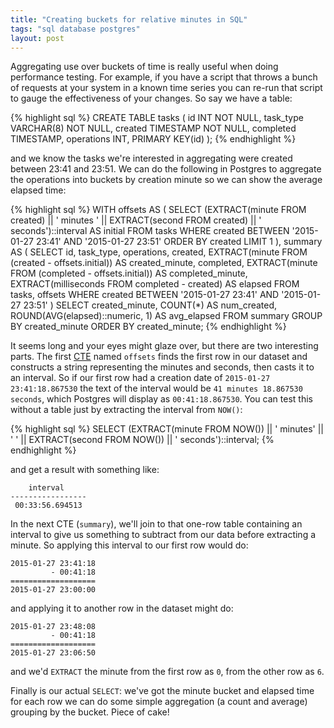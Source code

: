 ```yaml
---
title: "Creating buckets for relative minutes in SQL"
tags: "sql database postgres"
layout: post
---
```


Aggregating use over buckets of time is really useful when doing performance
testing. For example, if you have a script that throws a bunch of requests at
your system in a known time series you can re-run that script to gauge the
effectiveness of your changes. So say we have a table:

{% highlight sql %}
CREATE TABLE tasks (
  id         INT        NOT NULL,
  task_type  VARCHAR(8) NOT NULL,
  created    TIMESTAMP  NOT NULL,
  completed  TIMESTAMP,
  operations INT,
  PRIMARY KEY(id)
);
{% endhighlight %}

and we know the tasks we're interested in aggregating were created between
23:41 and 23:51. We can do the following in Postgres to aggregate the
operations into buckets by creation minute so we can show the average elapsed
time:

{% highlight sql %}
WITH offsets AS (
  SELECT
    (EXTRACT(minute FROM created) || ' minutes '
    || EXTRACT(second FROM created) || ' seconds')::interval AS initial
  FROM
    tasks
  WHERE
    created BETWEEN '2015-01-27 23:41' AND '2015-01-27 23:51'
  ORDER BY
    created
  LIMIT
    1
),
summary AS (
  SELECT
    id,
    task_type,
    operations,
    created,
    EXTRACT(minute FROM (created - offsets.initial)) AS created_minute,
    completed,
    EXTRACT(minute FROM (completed - offsets.initial)) AS completed_minute,
    EXTRACT(milliseconds FROM completed - created) AS elapsed
  FROM
    tasks, offsets
  WHERE
    created BETWEEN '2015-01-27 23:41' AND '2015-01-27 23:51'
)
SELECT
  created_minute,
  COUNT(*) AS num_created,
  ROUND(AVG(elapsed)::numeric, 1) AS avg_elapsed
FROM
  summary
GROUP BY
  created_minute
ORDER BY
  created_minute;
{% endhighlight %}

It seems long and your eyes might glaze over, but there are two interesting
parts. The first
[CTE](http://www.postgresql.org/docs/9.3/static/queries-with.html) named
`offsets` finds the first row in our dataset and constructs a string
representing the minutes and seconds, then casts it to an interval. 
So if our first row had a creation date of `2015-01-27 23:41:18.867530` the
text of the interval would be `41 minutes 18.867530 seconds`, which Postgres
will display as `00:41:18.867530`. You can test this without a table just by
extracting the interval from `NOW()`:

{% highlight sql %}
SELECT
  (EXTRACT(minute FROM NOW()) || ' minutes'
  || ' '
  || EXTRACT(second FROM NOW()) || ' seconds')::interval;
{% endhighlight %}

and get a result with something like:

        interval
    -----------------
     00:33:56.694513

In the next CTE (`summary`), we'll join to that one-row table containing an
interval to give us something to subtract from our data before extracting a
minute. So applying this interval to our first row would do:

    2015-01-27 23:41:18
             - 00:41:18
    ===================
    2015-01-27 23:00:00

and applying it to another row in the dataset might do:

    2015-01-27 23:48:08
             - 00:41:18
    ===================
    2015-01-27 23:06:50

and we'd `EXTRACT` the minute from the first row as `0`, from the other row as
`6`.

Finally is our actual `SELECT`: we've got the minute bucket and elapsed time
for each row we can do some simple aggregation (a count and average) grouping
by the bucket. Piece of cake!

